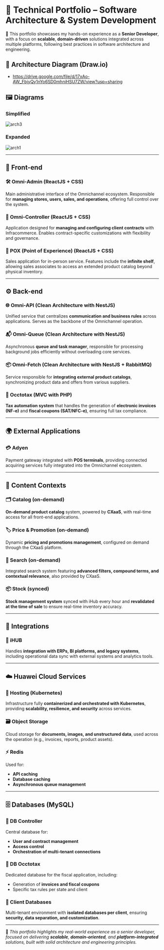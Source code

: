 # 🧠 Technical Portfolio – Software Architecture & System Development

📌 This portfolio showcases my hands-on experience as a **Senior Developer**, with a focus on **scalable**, **domain-driven** solutions integrated across multiple platforms, following best practices in software architecture and engineering.

## 🔗 Architecture Diagram (Draw.io)
- https://drive.google.com/file/d/17xAo-AW_FbjyQy1nYo6SD0mhniHSU7ZW/view?usp=sharing

## 🖼️ Diagrams

### Simplified
![arch3](https://github.com/user-attachments/assets/495e5bf0-c6c4-4e65-add2-5b08c5c29e9e)

### Expanded
![arch1](https://github.com/user-attachments/assets/14fa407d-894a-4972-a733-1f4d31b11bc2)

---

## 🎨 Front-end

### 🛠️ Omni-Admin (ReactJS + CSS)
Main administrative interface of the Omnichannel ecosystem. Responsible for **managing stores, users, sales, and operations**, offering full control over the system.

### 📄 Omni-Controller (ReactJS + CSS)
Application designed for **managing and configuring client contracts** with Infracommerce. Enables contract-specific customizations with flexibility and governance.

### 🛒 POX (Point of Experience) (ReactJS + CSS)
Sales application for in-person service. Features include the **infinite shelf**, allowing sales associates to access an extended product catalog beyond physical inventory.

---

## ⚙️ Back-end

### 🌐 Omni-API (Clean Architecture with NestJS)
Unified service that centralizes **communication and business rules** across applications. Serves as the backbone of the Omnichannel operation.

### 📬 Omni-Queue (Clean Architecture with NestJS)
Asynchronous **queue and task manager**, responsible for processing background jobs efficiently without overloading core services.

### 📦 Omni-Fetch (Clean Architecture with NestJS + RabbitMQ)
Service responsible for **integrating external product catalogs**, synchronizing product data and offers from various suppliers.

### 🧾 Occtotax (MVC with PHP)
**Tax automation system** that handles the generation of **electronic invoices (NF-e)** and **fiscal coupons (SAT/NFC-e)**, ensuring full tax compliance.

---

## 🌍 External Applications

### 💳 Adyen
Payment gateway integrated with **POS terminals**, providing connected acquiring services fully integrated into the Omnichannel ecosystem.

---

## 🧱 Content Contexts

### 🗂️ Catalog (on-demand)
**On-demand product catalog** system, powered by **CXaaS**, with real-time access for all front-end applications.

### 🏷️ Price & Promotion (on-demand)
Dynamic **pricing and promotions management**, configured on demand through the CXaaS platform.

### 🔎 Search (on-demand)
Integrated search system featuring **advanced filters, compound terms, and contextual relevance**, also provided by CXaaS.

### 📦 Stock (synced)
**Stock management system** synced with iHub every hour and **revalidated at the time of sale** to ensure real-time inventory accuracy.

---

## 🔌 Integrations

### 🔁 iHUB
Handles **integration with ERPs, BI platforms, and legacy systems**, including operational data sync with external systems and analytics tools.

---

## ☁️ Huawei Cloud Services

### 🧰 Hosting (Kubernetes)
Infrastructure fully **containerized and orchestrated with Kubernetes**, providing **scalability, resilience, and security** across services.

### 🗃️ Object Storage
Cloud storage for **documents, images, and unstructured data**, used across the operation (e.g., invoices, reports, product assets).

### ⚡ Redis
Used for:
- **API caching**
- **Database caching**
- **Asynchronous queue management**

---

## 🗄️ Databases (MySQL)

### 🔐 DB Controller
Central database for:
- **User and contract management**
- **Access control**
- **Orchestration of multi-tenant connections**

### 🧾 DB Occtotax
Dedicated database for the fiscal application, including:
- Generation of **invoices and fiscal coupons**
- Specific tax rules per state and client

### 🧳 Client Databases
Multi-tenant environment with **isolated databases per client**, ensuring **security, data separation, and customization**.

---

📌 *This portfolio highlights my real-world experience as a senior developer, focused on delivering **scalable**, **domain-oriented**, and **platform-integrated** solutions, built with solid architecture and engineering principles.*
